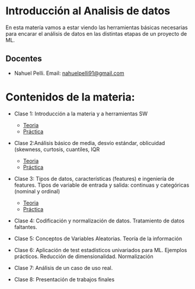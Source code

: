 # Introducción al Analisis de datos

En esta matería vamos a estar viendo las herramientas básicas necesarias para encarar el análisis de datos en las distintas etapas de un proyecto de ML.

## Docentes

- Nahuel Pelli. Email: nahuelpelli91@gmail.com

# Contenidos de la materia:

- Clase 1: Introducción a la materia y a herramientas SW
	- [Teoria](clase_1/clase1.pdf)
	- [Práctica](clase_1/practicas/)

- Clase 2:Análisis básico de media, desvío estándar, oblicuidad (skewness, curtosis, cuantiles, IQR
	- [Teoria](clase_2/AdDAI_clase2.pdf)
	- [Práctica](clase_2/aad_clase2_practica.ipynb)

- Clase 3: Tipos de datos, características (features) e ingeniería de features. Tipos de variable de entrada y salida: continuas y categóricas (nominal y ordinal)
	- [Teoria](clase_3/mcd_ada_clase3.pdf)
	- [Práctica](clase_3/notebooks/)
- Clase 4: Codificación y normalización de datos. Tratamiento de datos faltantes.

- Clase 5: Conceptos de Variables Aleatorias. Teoría de la información

- Clase 6: Aplicación de test estadísticos univariados para ML. Ejemplos prácticos. Reducción de dimensionalidad. Normalización

- Clase 7: Análisis de un caso de uso real.

- Clase 8: Presentación de trabajos finales
